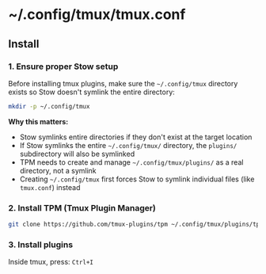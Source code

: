 # ~/.config/tmux/tmux.conf

## Install

### 1. Ensure proper Stow setup
Before installing tmux plugins, make sure the `~/.config/tmux` directory exists so Stow doesn't symlink the entire directory:

```bash
mkdir -p ~/.config/tmux
```

**Why this matters:**
- Stow symlinks entire directories if they don't exist at the target location
- If Stow symlinks the entire `~/.config/tmux/` directory, the `plugins/` subdirectory will also be symlinked
- TPM needs to create and manage `~/.config/tmux/plugins/` as a real directory, not a symlink
- Creating `~/.config/tmux` first forces Stow to symlink individual files (like `tmux.conf`) instead

### 2. Install TPM (Tmux Plugin Manager)
```bash
git clone https://github.com/tmux-plugins/tpm ~/.config/tmux/plugins/tpm
```

### 3. Install plugins
Inside tmux, press: `Ctrl+I`
